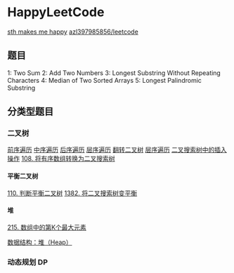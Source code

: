 # HappyLeetCode

[sth makes me happy](https://leetcode.com/problemset/algorithms/)
[azl397985856/leetcode](https://github.com/azl397985856/leetcode/tree/master/thinkings)

## 题目
1: Two Sum
2: Add Two Numbers
3: Longest Substring Without Repeating Characters
4: Median of Two Sorted Arrays
5: Longest Palindromic Substring

## 分类型题目
### 二叉树
[前序遍历](https://leetcode.cn/problems/binary-tree-preorder-traversal/)
[中序遍历](https://leetcode.cn/problems/binary-tree-inorder-traversal/)
[后序遍历](https://leetcode.cn/problems/binary-tree-postorder-traversal/)
[层序遍历](https://leetcode.cn/problems/binary-tree-level-order-traversal/)
[翻转二叉树](https://leetcode.cn/problems/invert-binary-tree/)
[层序遍历](https://leetcode.cn/problems/cong-shang-dao-xia-da-yin-er-cha-shu-lcof/description/)
[二叉搜索树中的插入操作](https://leetcode.cn/problems/insert-into-a-binary-search-tree/)
[108. 将有序数组转换为二叉搜索树](https://leetcode.cn/problems/convert-sorted-array-to-binary-search-tree/)

#### 平衡二叉树
[110. 判断平衡二叉树](https://leetcode.cn/problems/balanced-binary-tree/)
[1382. 将二叉搜索树变平衡](https://leetcode.cn/problems/balance-a-binary-search-tree/description/)

#### 堆
[215. 数组中的第K个最大元素](https://leetcode.cn/problems/kth-largest-element-in-an-array/)

[数据结构：堆（Heap）](https://www.jianshu.com/p/6b526aa481b1)

### 动态规划 DP

